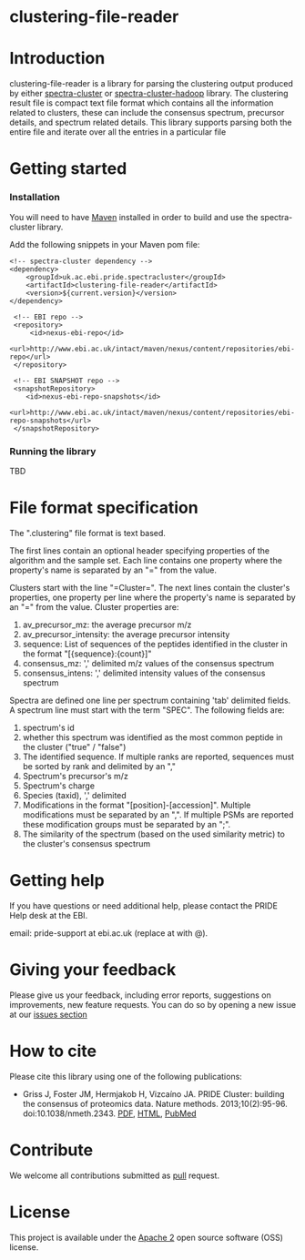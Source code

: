 # clustering-file-reader

# Introduction
clustering-file-reader is a library for parsing the clustering output produced by either [spectra-cluster](https://github.com/spectra-cluster/spectra-cluster) or [spectra-cluster-hadoop](https://github.com/spectra-cluster/spectra-cluster-hadoop) library.
The clustering result file is compact text file format which contains all the information related to clusters, these can include the consensus spectrum, precursor details, and spectrum related details.
This library supports parsing both the entire file and iterate over all the entries in a particular file

# Getting started

### Installation
You will need to have [Maven](http://maven.apache.org/) installed in order to build and use the spectra-cluster library.

Add the following snippets in your Maven pom file:

```maven
<!-- spectra-cluster dependency -->
<dependency>
    <groupId>uk.ac.ebi.pride.spectracluster</groupId>
    <artifactId>clustering-file-reader</artifactId>
    <version>${current.version}</version>
</dependency>
```

```maven
 <!-- EBI repo -->
 <repository>
     <id>nexus-ebi-repo</id>
     <url>http://www.ebi.ac.uk/intact/maven/nexus/content/repositories/ebi-repo</url>
 </repository>

 <!-- EBI SNAPSHOT repo -->
 <snapshotRepository>
    <id>nexus-ebi-repo-snapshots</id>
    <url>http://www.ebi.ac.uk/intact/maven/nexus/content/repositories/ebi-repo-snapshots</url>
 </snapshotRepository>
```

### Running the library
TBD

# File format specification
The ".clustering" file format is text based. 

The first lines contain an optional header specifying properties of the algorithm and the sample set.
Each line contains one property where the property's name is separated by an "=" from the value.

Clusters start with the line "=Cluster=". 
The next lines contain the cluster's properties, one property per line where the property's
name is separated by an "=" from the value. Cluster properties are:
1) av_precursor_mz: the average precursor m/z
2) av_precursor_intensity: the average precursor intensity
3) sequence: List of sequences of the peptides identified in the cluster in the format "[{sequence}:{count}]"
4) consensus_mz: ',' delimited m/z values of the consensus spectrum
5) consensus_intens: ',' delimited intensity values of the consensus spectrum

Spectra are defined one line per spectrum containing 'tab' delimited fields. A spectrum line must start
with the term "SPEC". The following fields are: 
1) spectrum's id
2) whether this spectrum was identified as the most common peptide in the cluster ("true" / "false")
3) The identified sequence. If multiple ranks are reported, sequences must be sorted by rank and delimited by an ","
4) Spectrum's precursor's m/z
5) Spectrum's charge
6) Species (taxid), ',' delimited
7) Modifications in the format "[position]-[accession]". Multiple modifications must be separated by an ",". If multiple PSMs are reported these modification groups must be separated by an ";".
8) The similarity of the spectrum (based on the used similarity metric) to the cluster's consensus spectrum

# Getting help
If you have questions or need additional help, please contact the PRIDE Help desk at the EBI.

email: pride-support at ebi.ac.uk (replace at with @).

# Giving your feedback
Please give us your feedback, including error reports, suggestions on improvements, new feature requests. You can do so by opening a new issue at our [issues section](https://github.com/spectra-cluster/clustering-file-reader/issues)

# How to cite
Please cite this library using one of the following publications:
- Griss J, Foster JM, Hermjakob H, Vizcaíno JA. PRIDE Cluster: building the consensus of proteomics data. Nature methods. 2013;10(2):95-96. doi:10.1038/nmeth.2343. [PDF](http://www.nature.com/nmeth/journal/v10/n2/pdf/nmeth.2343.pdf),  [HTML](http://www.nature.com/nmeth/journal/v10/n2/full/nmeth.2343.html),  [PubMed](http://www.ncbi.nlm.nih.gov/pmc/articles/PMC3667236/)

# Contribute
We welcome all contributions submitted as [pull](https://help.github.com/articles/using-pull-requests/) request.

# License
This project is available under the [Apache 2](http://www.apache.org/licenses/LICENSE-2.0.html) open source software (OSS) license.
